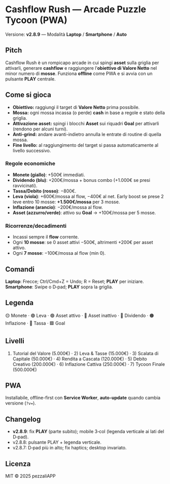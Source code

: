 # Cashflow Rush — Arcade Puzzle Tycoon (PWA)

Versione: **v2.8.9** — Modalità **Laptop** / **Smartphone** / **Auto**

## Pitch
Cashflow Rush è un rompicapo arcade in cui spingi **asset** sulla griglia per attivarli, generare **cashflow** e raggiungere l’**obiettivo di Valore Netto** nel minor numero di **mosse**. Funziona **offline** come PWA e si avvia con un pulsante **PLAY** centrale.

## Come si gioca
- **Obiettivo:** raggiungi il target di **Valore Netto** prima possibile.
- **Mossa:** ogni mossa incassa (o perde) **cash** in base a regole e stato della griglia.
- **Attivazione asset:** spingi i blocchi **Asset** sui riquadri **Goal** per attivarli (rendono per alcuni turni).
- **Anti-grind:** andare avanti-indietro annulla le entrate di routine di quella mossa.
- **Fine livello:** al raggiungimento del target si passa automaticamente al livello successivo.

### Regole economiche
- **Monete (giallo)**: +500€ immediati.
- **Dividendo (blu)**: +200€/mossa + bonus combo (+1.000€ se presi ravvicinati).
- **Tassa/Debito (rosso)**: −800€.
- **Leva (viola)**: +600€/mossa al flow, −400€ al net. Early boost se prese 2 leve entro 10 mosse: **+1.500€/mossa** per 3 mosse.
- **Inflazione (arancio)**: −200€/mossa al flow.
- **Asset (azzurro/verde)**: attivo su **Goal** → +100€/mossa per 5 mosse.

### Ricorrenze/decadimenti
- Incassi sempre il **flow** corrente.
- Ogni **10 mosse**: se 0 asset attivi −500€, altrimenti +200€ per asset attivo.
- Ogni **7 mosse**: −100€/mossa al flow (min 0).

## Comandi
**Laptop**: Frecce; Ctrl/Cmd+Z = Undo; R = Reset; **PLAY** per iniziare.  
**Smartphone**: Swipe o D‑pad; **PLAY** sopra la griglia.

## Legenda
🟡 Monete · 🟣 Leva · 🟢 Asset attivo · 🔵 Asset inattivo · 🔷 Dividendo · 🟠 Inflazione · 🔴 Tassa · 🟩 Goal

## Livelli
1) Tutorial del Valore (5.000€) · 2) Leva & Tasse (15.000€) · 3) Scalata di Capitale (50.000€) · 4) Rendita a Cascata (120.000€) · 5) Debito Creativo (200.000€) · 6) Inflazione Cattiva (250.000€) · 7) Tycoon Finale (500.000€)

## PWA
Installabile, offline-first con **Service Worker**, **auto-update** quando cambia versione (`?v=`).

## Changelog
- **v2.8.9**: fix **PLAY** (parte subito); mobile 3‑col (legenda verticale ai lati del D‑pad).
- v2.8.8: pulsante PLAY + legenda verticale.
- v2.8.7: D‑pad più in alto; fix haptics; desktop invariato.

## Licenza
MIT © 2025 pezzaliAPP
